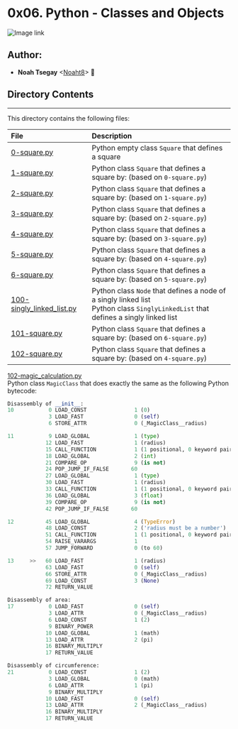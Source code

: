 # 0x06. Python - Classes and Objects

![Image link](https://res.cloudinary.com/practicaldev/image/fetch/s--qrfXMGRI--/c_limit%2Cf_auto%2Cfl_progressive%2Cq_auto%2Cw_880/https://dev-to-uploads.s3.amazonaws.com/i/x4uyhuar61encgujoeob.jpg)

## Author:
* **Noah Tsegay** <[Noaht8](https://github.com/Noaht8)>  &#128511;

## Directory Contents
___

This directory contains the following files:

|File| Description|
|:-------|:-------|
|[0-square.py](0-square.py)|Python empty class `Square` that defines a square|
|[1-square.py](1-square.py)|Python class `Square` that defines a square by: (based on `0-square.py`)|
|[2-square.py](2-square.py)|Python class `Square` that defines a square by: (based on `1-square.py`)|
|[3-square.py](3-square.py)|Python class `Square` that defines a square by: (based on `2-square.py`)|
|[4-square.py](4-square.py)|Python class `Square` that defines a square by: (based on `3-square.py`)|
|[5-square.py](5-square.py)|Python class `Square` that defines a square by: (based on `4-square.py`)|
|[6-square.py](6-square.py)|Python class `Square` that defines a square by: (based on `5-square.py`)|
|[100-singly_linked_list.py](100-singly_linked_list.py)|Python class `Node` that defines a node of a singly linked list<br>Python class `SinglyLinkedList` that defines a singly linked list|
|[101-square.py](101-square.py)|Python class `Square` that defines a square by: (based on `6-square.py`)|
|[102-square.py](102-square.py)|Python class `Square` that defines a square by: (based on `4-square.py`)|
[102-magic_calculation.py](102-magic_calculation.py) 
 <br>Python class `MagicClass` that does exactly the same as the following Python bytecode:
 ```python
 Disassembly of __init__:
 10           0 LOAD_CONST               1 (0)
              3 LOAD_FAST                0 (self)
              6 STORE_ATTR               0 (_MagicClass__radius)

 11           9 LOAD_GLOBAL              1 (type)
             12 LOAD_FAST                1 (radius)
             15 CALL_FUNCTION            1 (1 positional, 0 keyword pair)
             18 LOAD_GLOBAL              2 (int)
             21 COMPARE_OP               9 (is not)
             24 POP_JUMP_IF_FALSE       60
             27 LOAD_GLOBAL              1 (type)
             30 LOAD_FAST                1 (radius)
             33 CALL_FUNCTION            1 (1 positional, 0 keyword pair)
             36 LOAD_GLOBAL              3 (float)
             39 COMPARE_OP               9 (is not)
             42 POP_JUMP_IF_FALSE       60

 12          45 LOAD_GLOBAL              4 (TypeError)
             48 LOAD_CONST               2 ('radius must be a number')
             51 CALL_FUNCTION            1 (1 positional, 0 keyword pair)
             54 RAISE_VARARGS            1
             57 JUMP_FORWARD             0 (to 60)

 13     >>   60 LOAD_FAST                1 (radius)
             63 LOAD_FAST                0 (self)
             66 STORE_ATTR               0 (_MagicClass__radius)
             69 LOAD_CONST               3 (None)
             72 RETURN_VALUE

Disassembly of area:
 17           0 LOAD_FAST                0 (self)
              3 LOAD_ATTR                0 (_MagicClass__radius)
              6 LOAD_CONST               1 (2)
              9 BINARY_POWER
             10 LOAD_GLOBAL              1 (math)
             13 LOAD_ATTR                2 (pi)
             16 BINARY_MULTIPLY
             17 RETURN_VALUE

Disassembly of circumference:
 21           0 LOAD_CONST               1 (2)
              3 LOAD_GLOBAL              0 (math)
              6 LOAD_ATTR                1 (pi)
              9 BINARY_MULTIPLY
             10 LOAD_FAST                0 (self)
             13 LOAD_ATTR                2 (_MagicClass__radius)
             16 BINARY_MULTIPLY
             17 RETURN_VALUE
```
